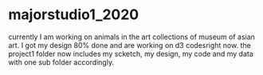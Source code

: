 # majorstudio1_2020
currently I am working on animals in the art collections of museum of asian art. 
I got my design 80% done and are working on d3 codesright now.
the project1 folder now includes my scketch, my design, my code and my data with one sub folder accordingly. 